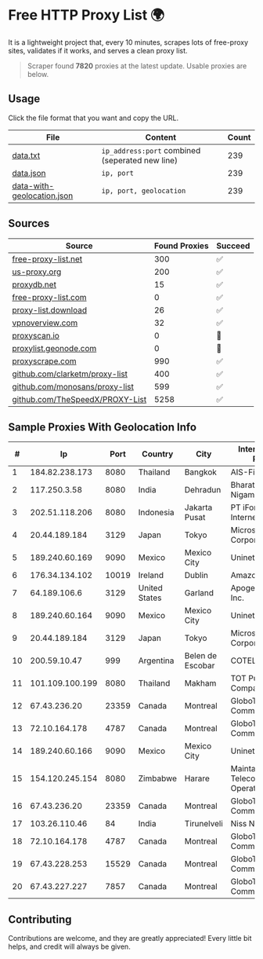 
# Free HTTP Proxy List 🌍

It is a lightweight project that, every 10 minutes, scrapes lots of free-proxy sites, validates if it works, and serves a clean proxy list.


> Scraper found **7820** proxies at the latest update. Usable proxies are below.

## Usage

Click the file format that you want and copy the URL.


|File|Content|Count|
|----|-------|-----|
|[data.txt](https://raw.githubusercontent.com/themiralay/Proxy-List-World/master/data.txt)|`ip_address:port` combined (seperated new line)|239|
|[data.json](https://raw.githubusercontent.com/themiralay/Proxy-List-World/master/data.json)|`ip, port`|239|
|[data-with-geolocation.json](https://raw.githubusercontent.com/themiralay/Proxy-List-World/master/data-with-geolocation.json)|`ip, port, geolocation`|239|

## Sources

|Source|Found Proxies|Succeed|
|------|-------------|-------|
|[free-proxy-list.net](https://free-proxy-list.net)|300|✅|
|[us-proxy.org](https://www.us-proxy.org)|200|✅|
|[proxydb.net](http://proxydb.net)|15|✅|
|[free-proxy-list.com](https://free-proxy-list.com/?page=&port=&type%5B%5D=http&type%5B%5D=https&up_time=0&search=Search)|0|✅|
|[proxy-list.download](https://www.proxy-list.download/HTTP)|26|✅|
|[vpnoverview.com](https://vpnoverview.com/privacy/anonymous-browsing/free-proxy-servers)|32|✅|
|[proxyscan.io](https://www.proxyscan.io)|0|🚫|
|[proxylist.geonode.com](https://proxylist.geonode.com/api/proxy-list?limit=300&page=1&sort_by=lastChecked&sort_type=desc&protocols=http,https)|0|🚫|
|[proxyscrape.com](https://api.proxyscrape.com/v2/?request=displayproxies&protocol=http&timeout=10000&country=all&ssl=all&anonymity=all)|990|✅|
|[github.com/clarketm/proxy-list](https://raw.githubusercontent.com/clarketm/proxy-list/master/proxy-list-raw.txt)|400|✅|
|[github.com/monosans/proxy-list](https://raw.githubusercontent.com/monosans/proxy-list/main/proxies/http.txt)|599|✅|
|[github.com/TheSpeedX/PROXY-List](https://raw.githubusercontent.com/TheSpeedX/PROXY-List/master/http.txt)|5258|✅|


## Sample Proxies With Geolocation Info

|#|Ip|Port|Country|City|Internet Service Provider|
|-|--|----|-------|----|-------------------------|
|1|184.82.238.173|8080|Thailand|Bangkok|AIS-Fibre|
|2|117.250.3.58|8080|India|Dehradun|Bharat Sanchar Nigam Ltd|
|3|202.51.118.206|8080|Indonesia|Jakarta Pusat|PT iForte Global Internet|
|4|20.44.189.184|3129|Japan|Tokyo|Microsoft Corporation|
|5|189.240.60.169|9090|Mexico|Mexico City|Uninet S.A. de C.V.|
|6|176.34.134.102|10019|Ireland|Dublin|Amazon.com, Inc.|
|7|64.189.106.6|3129|United States|Garland|Apogee Telecom Inc.|
|8|189.240.60.164|9090|Mexico|Mexico City|Uninet S.A. de C.V.|
|9|20.44.189.184|3129|Japan|Tokyo|Microsoft Corporation|
|10|200.59.10.47|999|Argentina|Belen de Escobar|COTELCAM|
|11|101.109.100.199|8080|Thailand|Makham|TOT Public Company Limited|
|12|67.43.236.20|23359|Canada|Montreal|GloboTech Communications|
|13|72.10.164.178|4787|Canada|Montreal|GloboTech Communications|
|14|189.240.60.166|9090|Mexico|Mexico City|Uninet S.A. de C.V.|
|15|154.120.245.154|8080|Zimbabwe|Harare|Maintainer Liquid Telecommunications Operations Limited|
|16|67.43.236.20|23359|Canada|Montreal|GloboTech Communications|
|17|103.26.110.46|84|India|Tirunelveli|Niss Networks|
|18|72.10.164.178|4787|Canada|Montreal|GloboTech Communications|
|19|67.43.228.253|15529|Canada|Montreal|GloboTech Communications|
|20|67.43.227.227|7857|Canada|Montreal|GloboTech Communications|



## Contributing

Contributions are welcome, and they are greatly appreciated! Every
little bit helps, and credit will always be given.

